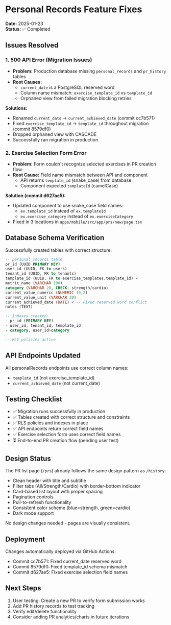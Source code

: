 # Personal Records Feature Fixes

**Date:** 2025-01-23  
**Status:** ✅ Completed

## Issues Resolved

### 1. 500 API Error (Migration Issues)
- **Problem:** Production database missing `personal_records` and `pr_history` tables
- **Root Causes:**
  - `current_date` is a PostgreSQL reserved word
  - Column name mismatch: `exercise_template_id` vs `template_id`
  - Orphaned view from failed migration blocking retries

**Solutions:**
- Renamed `current_date` → `current_achieved_date` (commit cc7b571)
- Fixed `exercise_template_id` → `template_id` throughout migration (commit 8579df0)
- Dropped orphaned view with CASCADE
- Successfully ran migration in production

### 2. Exercise Selection Form Error
- **Problem:** Form couldn't recognize selected exercises in PR creation flow
- **Root Cause:** Field name mismatch between API and component
  - API returns `template_id` (snake_case) from database
  - Component expected `templateId` (camelCase)

**Solution (commit d627ae5):**
- Updated component to use snake_case field names:
  - `ex.template_id` instead of `ex.templateId`
  - `ex.exercise_category` instead of `ex.exerciseCategory`
- Fixed in 3 locations in `apps/mobile/src/app/prs/new/page.tsx`

## Database Schema Verification

Successfully created tables with correct structure:

```sql
-- personal_records table
pr_id (UUID PRIMARY KEY)
user_id (UUID, FK to users)
tenant_id (UUID, FK to tenants)
template_id (UUID, FK to exercise_templates.template_id) ✓
metric_name (VARCHAR 100)
category (VARCHAR 20, CHECK: strength/cardio)
current_value_numeric (NUMERIC 10,2)
current_value_unit (VARCHAR 20)
current_achieved_date (DATE) ✓ -- Fixed reserved word conflict
notes (TEXT)

-- Indexes created:
- pr_id (PRIMARY KEY)
- user_id, tenant_id, template_id
- category, user_id+category

-- RLS policies active
```

## API Endpoints Updated

All personalRecords endpoints use correct column names:
- `template_id` (not exercise_template_id)
- `current_achieved_date` (not current_date)

## Testing Checklist

- ✅ Migration runs successfully in production
- ✅ Tables created with correct structure and constraints
- ✅ RLS policies and indexes in place
- ✅ API endpoints return correct field names
- ✅ Exercise selection form uses correct field names
- ⏳ End-to-end PR creation flow (pending user test)

## Design Status

The PR list page (`/prs`) already follows the same design pattern as `/history`:
- Clean header with title and subtitle
- Filter tabs (All/Strength/Cardio) with border-bottom indicator
- Card-based list layout with proper spacing
- Pagination controls
- Pull-to-refresh functionality
- Consistent color scheme (blue=strength, green=cardio)
- Dark mode support

No design changes needed - pages are visually consistent.

## Deployment

Changes automatically deployed via GitHub Actions:
- Commit cc7b571: Fixed current_date reserved word
- Commit 8579df0: Fixed template_id schema mismatch
- Commit d627ae5: Fixed exercise selection field names

## Next Steps

1. User testing: Create a new PR to verify form submission works
2. Add PR history records to test tracking
3. Verify edit/delete functionality
4. Consider adding PR analytics/charts in future iterations
